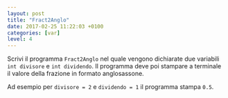 ```yaml
---
layout: post
title: "Fract2Anglo"
date: 2017-02-25 11:22:03 +0100
categories: [var]
level: 4
---
```



Scrivi il programma `Fract2Anglo` nel quale vengono dichiarate due variabili `int divisore` e `int dividendo`. Il programma deve poi stampare a terminale il valore della frazione in formato anglosassone. 

Ad esempio per `divisore = 2` e `dividendo = 1` il programma stampa `0.5`.